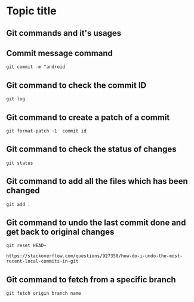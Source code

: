 # Topic title

## Git commands and it's usages 



## Commit message command
`git commit -m "android`

## Git command to check the commit ID
`git log`


## Git command to create a patch of a commit
`git format-patch -1  commit id`


## Git command to check the status of changes
`git status`

## Git command to add all the files which has been changed 
`git add .`

## Git command to undo the last commit done and get back to original changes 
`git reset HEAD~`

`https://stackoverflow.com/questions/927358/how-do-i-undo-the-most-recent-local-commits-in-git`

## Git command to fetch from a specific branch 
`git fetch origin branch name`


